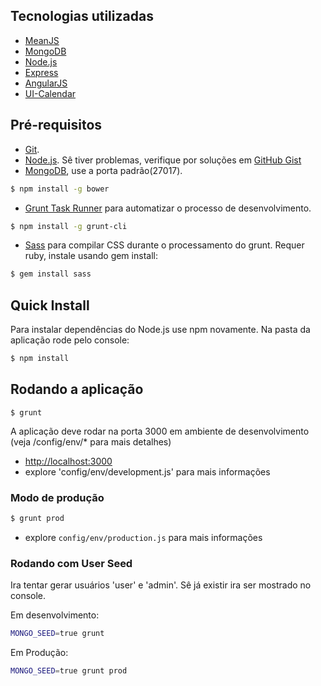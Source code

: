 
## Tecnologias utilizadas
* [MeanJS]( https://github.com/meanjs/mean)
* [MongoDB](http://www.mongodb.org/)
* [Node.js](http://www.nodejs.org/)
* [Express](http://expressjs.com/)
* [AngularJS](http://angularjs.org/)
* [UI-Calendar](https://github.com/angular-ui/ui-calendar)

## Pré-requisitos
* [Git](https://git-scm.com/downloads).
* [Node.js](https://nodejs.org/en/download/). Sê tiver problemas, verifique por soluções em [GitHub Gist](https://gist.github.com/isaacs/579814)
* [MongoDB](http://www.mongodb.org/downloads), use a porta padrão(27017).

```bash
$ npm install -g bower
```

* [Grunt Task Runner](http://gruntjs.com/) para automatizar o processo de desenvolvimento.

```bash
$ npm install -g grunt-cli
```

* [Sass](http://sass-lang.com/) para compilar CSS durante o processamento do grunt. Requer ruby, instale usando gem install:

```bash
$ gem install sass
```
## Quick Install

Para instalar dependências do Node.js use npm novamente. Na pasta da aplicação rode pelo console:

```bash
$ npm install
```
## Rodando a aplicação
```
$ grunt
```
A aplicação deve rodar na porta 3000 em ambiente de desenvolvimento (veja /config/env/* para mais detalhes)
* [http://localhost:3000](http://localhost:3000)
* explore 'config/env/development.js' para mais informações

### Modo de produção

```bash
$ grunt prod
```
* explore `config/env/production.js` para mais informações

### Rodando com User Seed
Ira tentar gerar usuários 'user' e 'admin'. Sê já existir ira ser mostrado no console.

Em desenvolvimento:
```bash
MONGO_SEED=true grunt
```

Em Produção:
```bash
MONGO_SEED=true grunt prod
```
